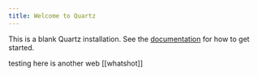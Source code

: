 ```yaml
---
title: Welcome to Quartz
---
```


This is a blank Quartz installation.
See the [documentation](https://quartz.jzhao.xyz) for how to get started.

testing here is another web [[whatshot]]
